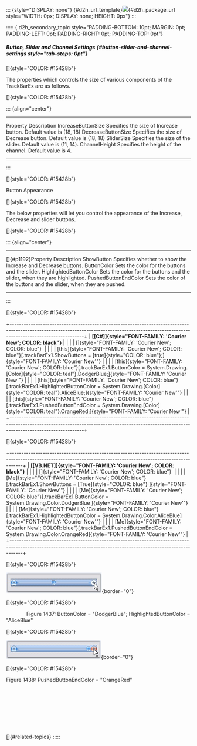 ::: {style="DISPLAY: none"}
[](ms-xhelp:///?Id=d2h_url_template){#d2h_url_template}![](!package_url!){#d2h_package_url style="WIDTH: 0px; DISPLAY: none; HEIGHT: 0px"}
:::

::::: {.d2h_secondary_topic style="PADDING-BOTTOM: 10pt; MARGIN: 0pt; PADDING-LEFT: 0pt; PADDING-RIGHT: 0pt; PADDING-TOP: 0pt"}
##### Button, Slider and Channel Settings {#button-slider-and-channel-settings style="tab-stops: 0pt"}

[]{style="COLOR: #15428b"} 

The properties which controls the size of various components of the TrackBarEx are as follows.

[]{style="COLOR: #15428b"} 

::: {align="center"}
  -------------------- ------------------------------------------------------------------
  Property             Description
  IncreaseButtonSize   Specifies the size of Increase button. Default value is (18, 18)
  DecreaseButtonSize   Specifies the size of Decrease button. Default value is (18, 18)
  SliderSize           Specifies the size of the slider. Default value is (11, 14).
  ChannelHeight        Specifies the height of the channel. Default value is 4.
  -------------------- ------------------------------------------------------------------
:::

[]{style="COLOR: #15428b"} 

Button Appearance

[]{style="COLOR: #15428b"} 

The below properties will let you control the appearance of the Increase, Decrease and slider buttons.

[]{style="COLOR: #15428b"} 

::: {align="center"}
  ------------------------ ---------------------------------------------------------------------------
  []{#p1192}Property       Description
  ShowButton               Specifies whether to show the Increase and Decrease buttons.
  ButtonColor              Sets the color for the buttons and the slider.
  HighlightedButtonColor   Sets the color for the buttons and the slider, when they are highlighted.
  PushedButtonEndColor     Sets the color of the buttons and the slider, when they are pushed.
  ------------------------ ---------------------------------------------------------------------------
:::

[]{style="COLOR: #15428b"} 

+-------------------------------------------------------------------------------------------------------------------------------------------------------------------------------------------+
| **[\[C#\]]{style="FONT-FAMILY: 'Courier New'; COLOR: black"}**                                                                                                                            |
|                                                                                                                                                                                           |
| []{style="FONT-FAMILY: 'Courier New'; COLOR: blue"}                                                                                                                                       |
|                                                                                                                                                                                           |
| [this]{style="FONT-FAMILY: 'Courier New'; COLOR: blue"}[.trackBarEx1.ShowButtons = [true]{style="COLOR: blue"};]{style="FONT-FAMILY: 'Courier New'"}                                      |
|                                                                                                                                                                                           |
| [this]{style="FONT-FAMILY: 'Courier New'; COLOR: blue"}[.trackBarEx1.ButtonColor = System.Drawing.[Color]{style="COLOR: teal"}.DodgerBlue;]{style="FONT-FAMILY: 'Courier New'"}           |
|                                                                                                                                                                                           |
| [this]{style="FONT-FAMILY: 'Courier New'; COLOR: blue"}[.trackBarEx1.HighlightedButtonColor = System.Drawing.[Color]{style="COLOR: teal"}.AliceBlue;]{style="FONT-FAMILY: 'Courier New'"} |
|                                                                                                                                                                                           |
| [this]{style="FONT-FAMILY: 'Courier New'; COLOR: blue"}[.trackBarEx1.PushedButtonEndColor = System.Drawing.[Color]{style="COLOR: teal"}.OrangeRed;]{style="FONT-FAMILY: 'Courier New'"}   |
+-------------------------------------------------------------------------------------------------------------------------------------------------------------------------------------------+

[]{style="COLOR: #15428b"} 

+-----------------------------------------------------------------------------------------------------------------------------------------------------------------+
| **[\[VB.NET\]]{style="FONT-FAMILY: 'Courier New'; COLOR: black"}**                                                                                              |
|                                                                                                                                                                 |
| []{style="FONT-FAMILY: 'Courier New'; COLOR: blue"}                                                                                                             |
|                                                                                                                                                                 |
| [Me]{style="FONT-FAMILY: 'Courier New'; COLOR: blue"}[.trackBarEx1.ShowButtons = [True]{style="COLOR: blue"} ]{style="FONT-FAMILY: 'Courier New'"}              |
|                                                                                                                                                                 |
| [Me]{style="FONT-FAMILY: 'Courier New'; COLOR: blue"}[.trackBarEx1.ButtonColor = System.Drawing.Color.DodgerBlue ]{style="FONT-FAMILY: 'Courier New'"}          |
|                                                                                                                                                                 |
| [Me]{style="FONT-FAMILY: 'Courier New'; COLOR: blue"}[.trackBarEx1.HighlightedButtonColor = System.Drawing.Color.AliceBlue]{style="FONT-FAMILY: 'Courier New'"} |
|                                                                                                                                                                 |
| [Me]{style="FONT-FAMILY: 'Courier New'; COLOR: blue"}[.trackBarEx1.PushedButtonEndColor = System.Drawing.Color.OrangeRed]{style="FONT-FAMILY: 'Courier New'"}   |
+-----------------------------------------------------------------------------------------------------------------------------------------------------------------+

[]{style="COLOR: #15428b"} 

![](ImagesExt/image76_1416.jpg){border="0"}

[]{style="COLOR: #15428b"} 

              Figure 1437: ButtonColor = \"DodgerBlue\"; HighlightedButtonColor = \"AliceBlue\"

[]{style="COLOR: #15428b"} 

![](ImagesExt/image76_1417.jpg){border="0"}

[]{style="COLOR: #15428b"} 

Figure 1438: PushedButtonEndColor = \"OrangeRed\"

 

 

 

 

[]{#related-topics}
:::::
